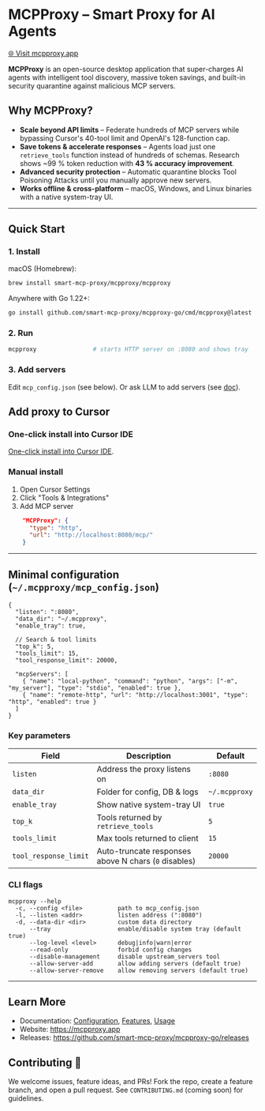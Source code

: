 # MCPProxy – Smart Proxy for AI Agents

<a href="https://mcpproxy.app" target="_blank" rel="noopener">🌐 Visit mcpproxy.app</a>

**MCPProxy** is an open-source desktop application that super-charges AI agents with intelligent tool discovery, massive token savings, and built-in security quarantine against malicious MCP servers.

## Why MCPProxy?

- **Scale beyond API limits** – Federate hundreds of MCP servers while bypassing Cursor's 40-tool limit and OpenAI's 128-function cap.
- **Save tokens & accelerate responses** – Agents load just one `retrieve_tools` function instead of hundreds of schemas. Research shows ~99 % token reduction with **43 % accuracy improvement**.
- **Advanced security protection** – Automatic quarantine blocks Tool Poisoning Attacks until you manually approve new servers.
- **Works offline & cross-platform** – macOS, Windows, and Linux binaries with a native system-tray UI.

---

## Quick Start

### 1. Install

macOS (Homebrew):
```bash
brew install smart-mcp-proxy/mcpproxy/mcpproxy
```

Anywhere with Go 1.22+:
```bash
go install github.com/smart-mcp-proxy/mcpproxy-go/cmd/mcpproxy@latest
```

### 2. Run

```bash
mcpproxy                # starts HTTP server on :8080 and shows tray
```

### 3. Add servers

Edit `mcp_config.json` (see below). Or ask LLM to add servers (see [doc](https://mcpproxy.app/docs/configuration#adding-servers)).

## Add proxy to Cursor

### One-click install into Cursor IDE

[One-click install into Cursor IDE](cursor://anysphere.cursor-deeplink/mcp/install?name=MCPProxy&config=eyJ0eXBlIjoiaHR0cCIsInVybCI6Imh0dHA6Ly9sb2NhbGhvc3Q6ODA4MC9tY3AvIn0=).

### Manual install


1. Open Cursor Settings
2. Click "Tools & Integrations"
3. Add MCP server
```json
    "MCPProxy": {
      "type": "http",
      "url": "http://localhost:8080/mcp/"
    }
```

---

## Minimal configuration (`~/.mcpproxy/mcp_config.json`)

```jsonc
{
  "listen": ":8080",
  "data_dir": "~/.mcpproxy",
  "enable_tray": true,

  // Search & tool limits
  "top_k": 5,
  "tools_limit": 15,
  "tool_response_limit": 20000,

  "mcpServers": [
    { "name": "local-python", "command": "python", "args": ["-m", "my_server"], "type": "stdio", "enabled": true },
    { "name": "remote-http", "url": "http://localhost:3001", "type": "http", "enabled": true }
  ]
}
```

### Key parameters

| Field | Description | Default |
|-------|-------------|---------|
| `listen` | Address the proxy listens on | `:8080` |
| `data_dir` | Folder for config, DB & logs | `~/.mcpproxy` |
| `enable_tray` | Show native system-tray UI | `true` |
| `top_k` | Tools returned by `retrieve_tools` | `5` |
| `tools_limit` | Max tools returned to client | `15` |
| `tool_response_limit` | Auto-truncate responses above N chars (`0` disables) | `20000` |

### CLI flags

```text
mcpproxy --help
  -c, --config <file>          path to mcp_config.json
  -l, --listen <addr>          listen address (":8080")
  -d, --data-dir <dir>         custom data directory
      --tray                   enable/disable system tray (default true)
      --log-level <level>      debug|info|warn|error
      --read-only              forbid config changes
      --disable-management     disable upstream_servers tool
      --allow-server-add       allow adding servers (default true)
      --allow-server-remove    allow removing servers (default true)
```

---

## Learn More

* Documentation: [Configuration](https://mcpproxy.app/docs/configuration), [Features](https://mcpproxy.app/docs/features), [Usage](https://mcpproxy.app/docs/usage)
* Website: <https://mcpproxy.app>
* Releases: <https://github.com/smart-mcp-proxy/mcpproxy-go/releases>

## Contributing 🤝

We welcome issues, feature ideas, and PRs! Fork the repo, create a feature branch, and open a pull request. See `CONTRIBUTING.md` (coming soon) for guidelines. 
